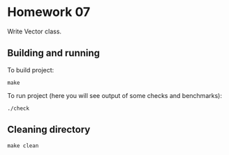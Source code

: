 # Homework 07
Write Vector class.

## Building and running
To build project:
```
make
```

To run project (here you will see output of some checks and benchmarks):
```
./check
```

## Cleaning directory
```
make clean
```
